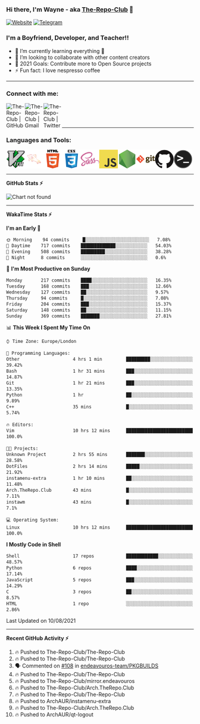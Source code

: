 ### Hi there, I'm Wayne - aka [The-Repo-Club][website] 👋

[![Website](https://img.shields.io/website?label=github.com/The-Repo-Club/&color=orange&style=flat-square&url=https://github.com/The-Repo-Club/)][website]
[![Telegram](https://img.shields.io/badge/Chat%20on-Telegram-orange.svg?color=orange&logo=telegram&style=flat-square)][telegram]

### I'm a Boyfriend, Developer, and Teacher!!

- 🌱 I’m currently learning everything 🤣
- 👯 I’m looking to collaborate with other content creators
- 🥅 2021 Goals: Contribute more to Open Source projects
- ⚡ Fun fact: I love nespresso coffee

---
### Connect with me:

[<img align="left" alt="The-Repo-Club | GitHub" width="50px" src="https://cdn.jsdelivr.net/npm/simple-icons@v3/icons/github.svg" />][website]
[<img align="left" alt="The-Repo-Club | Gmail" width="50px" src="https://cdn.jsdelivr.net/npm/simple-icons@v3/icons/gmail.svg" />][email]
[<img align="left" alt="The-Repo-Club | Twitter" width="50px" src="https://cdn.jsdelivr.net/npm/simple-icons@v3/icons/telegram.svg" />][telegram]

[website]: https://github.com/The-Repo-Club/
[email]: mailto:wayne6324@gmail.com
[telegram]: https://t.me/TheRepoClub

<br />
<br />
<br />

---
### Languages and Tools:

<img align="left" alt="Vim" width="50px" src="https://raw.githubusercontent.com/github/explore/80688e429a7d4ef2fca1e82350fe8e3517d3494d/topics/vim/vim.png" />
<img align="left" alt="Fish" width="50px" src="https://raw.githubusercontent.com/github/explore/80688e429a7d4ef2fca1e82350fe8e3517d3494d/topics/fish/fish.png" />
<img align="left" alt="HTML5" width="50px" src="https://raw.githubusercontent.com/github/explore/80688e429a7d4ef2fca1e82350fe8e3517d3494d/topics/html/html.png" />
<img align="left" alt="CSS3" width="50px" src="https://raw.githubusercontent.com/github/explore/80688e429a7d4ef2fca1e82350fe8e3517d3494d/topics/css/css.png" />
<img align="left" alt="Sass" width="50px" src="https://raw.githubusercontent.com/github/explore/80688e429a7d4ef2fca1e82350fe8e3517d3494d/topics/sass/sass.png" />
<img align="left" alt="JavaScript" width="50px" src="https://raw.githubusercontent.com/github/explore/80688e429a7d4ef2fca1e82350fe8e3517d3494d/topics/javascript/javascript.png" />
<img align="left" alt="Node.js" width="50px" src="https://raw.githubusercontent.com/github/explore/80688e429a7d4ef2fca1e82350fe8e3517d3494d/topics/nodejs/nodejs.png" />
<img align="left" alt="Git" width="50px" src="https://raw.githubusercontent.com/github/explore/80688e429a7d4ef2fca1e82350fe8e3517d3494d/topics/git/git.png" />
<img align="left" alt="GitHub" width="50px" src="https://raw.githubusercontent.com/github/explore/78df643247d429f6cc873026c0622819ad797942/topics/github/github.png" />
<img align="left" alt="Terminal" width="50px" src="https://raw.githubusercontent.com/github/explore/80688e429a7d4ef2fca1e82350fe8e3517d3494d/topics/terminal/terminal.png" />

<br />
<br />
<br />

---

**GitHub Stats ⚡**

![Chart not found](https://github-readme-stats.vercel.app/api?username=The-Repo-Club&theme=tokyonight&show_icons=true&count_private=true&hide_border=true&include_all_commits=true&custom_title=The-Repo-Club%27s+GitHub+Stats)


---

**WakaTime Stats ⚡**

<!--START_SECTION:waka-->
**I'm an Early 🐤** 

```text
🌞 Morning    94 commits     █░░░░░░░░░░░░░░░░░░░░░░░░   7.08% 
🌆 Daytime    717 commits    █████████████░░░░░░░░░░░░   54.03% 
🌃 Evening    508 commits    █████████░░░░░░░░░░░░░░░░   38.28% 
🌙 Night      8 commits      ░░░░░░░░░░░░░░░░░░░░░░░░░   0.6%

```
📅 **I'm Most Productive on Sunday** 

```text
Monday       217 commits    ████░░░░░░░░░░░░░░░░░░░░░   16.35% 
Tuesday      168 commits    ███░░░░░░░░░░░░░░░░░░░░░░   12.66% 
Wednesday    127 commits    ██░░░░░░░░░░░░░░░░░░░░░░░   9.57% 
Thursday     94 commits     █░░░░░░░░░░░░░░░░░░░░░░░░   7.08% 
Friday       204 commits    ███░░░░░░░░░░░░░░░░░░░░░░   15.37% 
Saturday     148 commits    ██░░░░░░░░░░░░░░░░░░░░░░░   11.15% 
Sunday       369 commits    ███████░░░░░░░░░░░░░░░░░░   27.81%

```


📊 **This Week I Spent My Time On** 

```text
⌚︎ Time Zone: Europe/London

💬 Programming Languages: 
Other                    4 hrs 1 min         █████████░░░░░░░░░░░░░░░░   39.42% 
Bash                     1 hr 31 mins        ███░░░░░░░░░░░░░░░░░░░░░░   14.87% 
Git                      1 hr 21 mins        ███░░░░░░░░░░░░░░░░░░░░░░   13.35% 
Python                   1 hr                ██░░░░░░░░░░░░░░░░░░░░░░░   9.89% 
C++                      35 mins             █░░░░░░░░░░░░░░░░░░░░░░░░   5.74%

🔥 Editors: 
Vim                      10 hrs 12 mins      █████████████████████████   100.0%

🐱‍💻 Projects: 
Unknown Project          2 hrs 55 mins       ███████░░░░░░░░░░░░░░░░░░   28.58% 
DotFiles                 2 hrs 14 mins       █████░░░░░░░░░░░░░░░░░░░░   21.92% 
instamenu-extra          1 hr 10 mins        ██░░░░░░░░░░░░░░░░░░░░░░░   11.48% 
Arch.TheRepo.Club        43 mins             █░░░░░░░░░░░░░░░░░░░░░░░░   7.11% 
instawm                  43 mins             █░░░░░░░░░░░░░░░░░░░░░░░░   7.1%

💻 Operating System: 
Linux                    10 hrs 12 mins      █████████████████████████   100.0%

```

**I Mostly Code in Shell** 

```text
Shell                    17 repos            ████████████░░░░░░░░░░░░░   48.57% 
Python                   6 repos             ████░░░░░░░░░░░░░░░░░░░░░   17.14% 
JavaScript               5 repos             ███░░░░░░░░░░░░░░░░░░░░░░   14.29% 
C                        3 repos             ██░░░░░░░░░░░░░░░░░░░░░░░   8.57% 
HTML                     1 repo              ░░░░░░░░░░░░░░░░░░░░░░░░░   2.86%

```



 Last Updated on 10/08/2021
<!--END_SECTION:waka-->

---

**Recent GitHub Activity :zap:**

<!--START_SECTION:activity-->
1. 🔥 Pushed to The-Repo-Club/The-Repo-Club
2. 🔥 Pushed to The-Repo-Club/The-Repo-Club
3. 🗣 Commented on [#108](https://github.com/endeavouros-team/PKGBUILDS/issues/108) in [endeavouros-team/PKGBUILDS](https://github.com/endeavouros-team/PKGBUILDS)
4. 🔥 Pushed to The-Repo-Club/The-Repo-Club
5. 🔥 Pushed to The-Repo-Club/mirror.endeavouros
6. 🔥 Pushed to The-Repo-Club/Arch.TheRepo.Club
7. 🔥 Pushed to The-Repo-Club/The-Repo-Club
8. 🔥 Pushed to ArchAUR/instamenu-extra
9. 🔥 Pushed to The-Repo-Club/Arch.TheRepo.Club
10. 🔥 Pushed to ArchAUR/qt-logout
<!--END_SECTION:activity-->